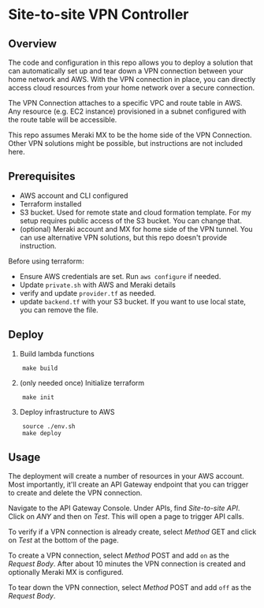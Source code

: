 # Site-to-site VPN Controller

## Overview

The code and configuration in this repo allows you to deploy a solution that can automatically set up and tear down a VPN connection between your home network and AWS.  With the VPN connection in place, you can directly access cloud resources from your home network over a secure connection.

The VPN Connection attaches to a specific VPC and route table in AWS.  Any resource (e.g. EC2 instance) provisioned in a subnet configured with the route table will be accessible.

This repo assumes Meraki MX to be the home side of the VPN Connection.  Other VPN solutions might be possible, but instructions are not included here.

## Prerequisites

* AWS account and CLI configured
* Terraform installed
* S3 bucket.  Used for remote state and cloud formation template.  For my setup requires public access of the S3 bucket.  You can change that.
* (optional) Meraki account and MX for home side of the VPN tunnel.  You can use alternative VPN solutions, but this repo doesn't provide instruction.

Before using terraform:

* Ensure AWS credentials are set.  Run `aws configure` if needed.
* Update `private.sh` with AWS and Meraki details
* verify and update `provider.tf` as needed.
* update `backend.tf` with your S3 bucket. If you want to use local state, you can remove the file.

## Deploy

1. Build lambda functions

```shell
    make build
```

2. (only needed once) Initialize terraform

```shell
    make init
```

3. Deploy infrastructure to AWS

```shell
    source ./env.sh
    make deploy
```

## Usage

The deployment will create a number of resources in your AWS account.  Most importantly, it'll create an API Gateway endpoint that you can trigger to create and delete the VPN connection.

Navigate to the API Gateway Console.  Under APIs, find *Site-to-site API*.  Click on *ANY* and then on *Test*.  This will open a page to trigger API calls.

To verify if a VPN connection is already create, select *Method* GET and click on *Test* at the bottom of the page.

To create a VPN connection, select *Method* POST and add `on` as the *Request Body*.  After about 10 minutes the VPN connection is created and optionally Meraki MX is configured.

To tear down the VPN connection, select *Method* POST and add `off` as the *Request Body*.
